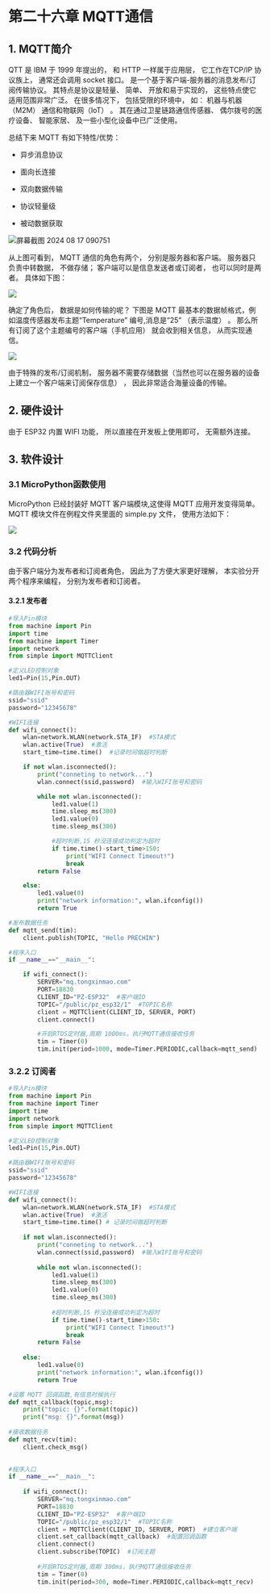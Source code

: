 # 第二十六章 MQTT通信

## 1. MQTT简介

QTT 是 IBM 于 1999 年提出的， 和 HTTP 一样属于应用层， 它工作在TCP/IP 协议族上， 通常还会调用 socket 接口。 是一个基于客户端-服务器的消息发布/订阅传输协议。 其特点是协议是轻量、 简单、 开放和易于实现的， 这些特点使它适用范围非常广泛。 在很多情况下， 包括受限的环境中， 如： 机器与机器（M2M） 通信和物联网（IoT） 。 其在通过卫星链路通信传感器、 偶尔拨号的医疗设备、 智能家居、 及一些小型化设备中已广泛使用。

总结下来 MQTT 有如下特性/优势：

- 异步消息协议

- 面向长连接

- 双向数据传输

- 协议轻量级

- 被动数据获取

![屏幕截图 2024 08 17 090751](https://img.picgo.net/2024/08/17/-2024-08-17-090751a4c888df75060c59.png)

从上图可看到， MQTT 通信的角色有两个， 分别是服务器和客户端。 服务器只负责中转数据， 不做存储； 客户端可以是信息发送者或订阅者， 也可以同时是两者。 具体如下图：

![](C:\Users\qiu\AppData\Roaming\marktext\images\2024-08-17-09-09-09-image.png)

确定了角色后， 数据是如何传输的呢？ 下图是 MQTT 最基本的数据帧格式，例如温度传感器发布主题“Temperature” 编号,消息是“25” （表示温度） 。 那么所有订阅了这个主题编号的客户端（手机应用） 就会收到相关信息， 从而实现通信。

![](C:\Users\qiu\AppData\Roaming\marktext\images\2024-08-17-09-09-54-image.png)

由于特殊的发布/订阅机制， 服务器不需要存储数据（当然也可以在服务器的设备上建立一个客户端来订阅保存信息） ， 因此非常适合海量设备的传输。

## 2. 硬件设计

由于 ESP32 内置 WIFI 功能， 所以直接在开发板上使用即可， 无需额外连接。

## 3. 软件设计

### 3.1 MicroPython函数使用

MicroPython 已经封装好 MQTT 客户端模块,这使得 MQTT 应用开发变得简单。MQTT 模块文件在例程文件夹里面的 simple.py 文件， 使用方法如下：

![](C:\Users\qiu\AppData\Roaming\marktext\images\2024-08-17-09-10-45-image.png)

### 3.2 代码分析

由于客户端分为发布者和订阅者角色， 因此为了方便大家更好理解， 本实验分开两个程序来编程， 分别为发布者和订阅者。

#### 3.2.1 发布者

```python
#导入Pin模块
from machine import Pin
import time
from machine import Timer
import network
from simple import MQTTClient

#定义LED控制对象
led1=Pin(15,Pin.OUT)

#路由器WIFI账号和密码
ssid="ssid"
password="12345678"

#WIFI连接
def wifi_connect():
    wlan=network.WLAN(network.STA_IF)  #STA模式
    wlan.active(True)  #激活
    start_time=time.time()  #记录时间做超时判断

    if not wlan.isconnected():
        print("conneting to network...")
        wlan.connect(ssid,password)  #输入WIFI账号和密码

        while not wlan.isconnected():
            led1.value(1)
            time.sleep_ms(300)
            led1.value(0)
            time.sleep_ms(300)

            #超时判断,15 秒没连接成功判定为超时
            if time.time()-start_time>150:
                print("WIFI Connect Timeout!")
                break
        return False

    else:
        led1.value(0)
        print("network information:", wlan.ifconfig())
        return True

#发布数据任务
def mqtt_send(tim):
    client.publish(TOPIC, "Hello PRECHIN")

#程序入口
if __name__=="__main__":

    if wifi_connect():
        SERVER="mq.tongxinmao.com"
        PORT=18830
        CLIENT_ID="PZ-ESP32"  #客户端ID
        TOPIC="/public/pz_esp32/1"  #TOPIC名称
        client = MQTTClient(CLIENT_ID, SERVER, PORT)
        client.connect()

        #开启RTOS定时器,周期 1000ms，执行MQTT通信接收任务
        tim = Timer(0)
        tim.init(period=1000, mode=Timer.PERIODIC,callback=mqtt_send)
```

### 3.2.2 订阅者

```python
#导入Pin模块
from machine import Pin
from machine import Timer
import time
import network
from simple import MQTTClient

#定义LED控制对象
led1=Pin(15,Pin.OUT)

#路由器WIFI账号和密码
ssid="ssid"
password="12345678"

#WIFI连接
def wifi_connect():
    wlan=network.WLAN(network.STA_IF)  #STA模式
    wlan.active(True)  #激活
    start_time=time.time() # 记录时间做超时判断
    
    if not wlan.isconnected():
        print("conneting to network...")
        wlan.connect(ssid,password)  #输入WIFI账号和密码
        
        while not wlan.isconnected():
            led1.value(1)
            time.sleep_ms(300)
            led1.value(0)
            time.sleep_ms(300)
            
            #超时判断,15 秒没连接成功判定为超时
            if time.time()-start_time>150:
                print("WIFI Connect Timeout!")
                break
        return False
    
    else:
        led1.value(0)
        print("network information:", wlan.ifconfig())
        return True

#设置 MQTT 回调函数,有信息时候执行
def mqtt_callback(topic,msg):
    print("topic: {}".format(topic))
    print("msg: {}".format(msg))
    
#接收数据任务
def mqtt_recv(tim):
    client.check_msg()
    

#程序入口
if __name__=="__main__":
    
    if wifi_connect():
        SERVER="mq.tongxinmao.com"
        PORT=18830
        CLIENT_ID="PZ-ESP32"  #客户端ID
        TOPIC="/public/pz_esp32/1"  #TOPIC名称
        client = MQTTClient(CLIENT_ID, SERVER, PORT)  #建立客户端
        client.set_callback(mqtt_callback)  #配置回调函数
        client.connect()
        client.subscribe(TOPIC)  #订阅主题
        
        #开启RTOS定时器,周期 300ms，执行MQTT通信接收任务
        tim = Timer(0)
        tim.init(period=300, mode=Timer.PERIODIC,callback=mqtt_recv)
        

```
